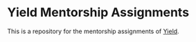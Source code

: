 # Yield Mentorship Assignments

This is a repository for the mentorship assignments of [Yield](https://yieldprotocol.com/).

